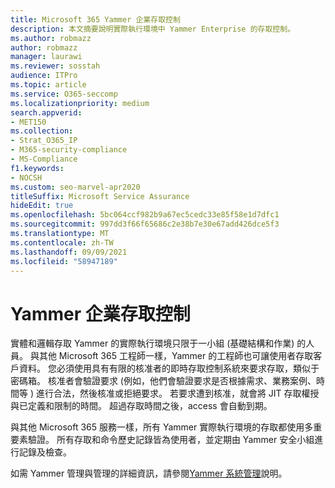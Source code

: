```yaml
---
title: Microsoft 365 Yammer 企業存取控制
description: 本文摘要說明實際執行環境中 Yammer Enterprise 的存取控制。
ms.author: robmazz
author: robmazz
manager: laurawi
ms.reviewer: sosstah
audience: ITPro
ms.topic: article
ms.service: O365-seccomp
ms.localizationpriority: medium
search.appverid:
- MET150
ms.collection:
- Strat_O365_IP
- M365-security-compliance
- MS-Compliance
f1.keywords:
- NOCSH
ms.custom: seo-marvel-apr2020
titleSuffix: Microsoft Service Assurance
hideEdit: true
ms.openlocfilehash: 5bc064ccf982b9a67ec5cedc33e85f58e1d7dfc1
ms.sourcegitcommit: 997dd3f66f65686c2e38b7e30e67add426dce5f3
ms.translationtype: MT
ms.contentlocale: zh-TW
ms.lasthandoff: 09/09/2021
ms.locfileid: "58947189"
---
```

# <a name="yammer-enterprise-access-controls"></a>Yammer 企業存取控制 

實體和邏輯存取 Yammer 的實際執行環境只限于一小組 (基礎結構和作業) 的人員。 與其他 Microsoft 365 工程師一樣，Yammer 的工程師也可讓使用者存取客戶資料。 您必須使用具有有限的核准者的即時存取控制系統來要求存取，類似于密碼箱。 核准者會驗證要求 (例如，他們會驗證要求是否根據需求、業務案例、時間等 ) 進行合法，然後核准或拒絕要求。 若要求遭到核准，就會將 JIT 存取權授與已定義和限制的時間。 超過存取時間之後，access 會自動到期。

與其他 Microsoft 365 服務一樣，所有 Yammer 實際執行環境的存取都使用多重要素驗證。 所有存取和命令歷史記錄皆為使用者，並定期由 Yammer 安全小組進行記錄及檢查。

如需 Yammer 管理與管理的詳細資訊，請參閱[Yammer 系統管理](/yammer/yammer-landing-page)說明。